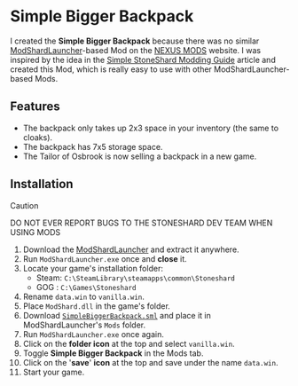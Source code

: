 # Simple Bigger Backpack

I created the **Simple Bigger Backpack** because there was no similar [ModShardLauncher](https://github.com/ModShardTeam/ModShardLauncher)-based Mod on the [NEXUS MODS](https://www.nexusmods.com/stoneshard) website. I was inspired by the idea in the [Simple StoneShard Modding Guide](https://docs.google.com/document/d/1X_kpp-MW0WHNGEtKZJ71__aZ9S8Bq9mo1CY_nF42aVU/edit#) article and created this Mod, which is really easy to use with other ModShardLauncher-based Mods.

## Features

- The backpack only takes up 2x3 space in your inventory (the same to cloaks).
- The backpack has 7x5 storage space.
- The Tailor of Osbrook is now selling a backpack in a new game.

## Installation

> [!CAUTION]
> DO NOT EVER REPORT BUGS TO THE STONESHARD DEV TEAM WHEN USING MODS

1. Download the [ModShardLauncher](https://github.com/ModShardTeam/ModShardLauncher/releases) and extract it anywhere.
2. Run `ModShardLauncher.exe` once and **close** it.
3. Locate your game's installation folder:
    - Steam: `C:\SteamLibrary\steamapps\common\Stoneshard`
    - GOG : `C:\Games\Stoneshard`
4. Rename `data.win` to `vanilla.win`.
5. Place `ModShard.dll` in the game's folder.
6. Download [`SimpleBiggerBackpack.sml`](https://github.com/altairwei/SimpleBiggerBackpack/releases) and place it in ModShardLauncher's `Mods`  folder.
7. Run `ModShardLauncher.exe` once again.
8. Click on the **folder icon** at the top and select `vanilla.win`.
9. Toggle **Simple Bigger Backpack** in the Mods tab.
10. Click on the '**save**' **icon** at the top and save under the name `data.win`.
11. Start your game.